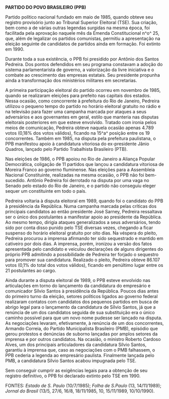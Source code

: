 **PARTIDO DO POVO BRASILEIRO (PPB)**

Partido político nacional fundado em maio de 1985, quando obteve seu
registro provisório junto ao Tribunal Superior Eleitoral (TSE). Sua
criação, bem como a de várias outras legendas surgidas na mesma época,
foi facilitada pela aprovação naquele mês da Emenda Constitucional n^o^
25, que, além de legalizar os partidos comunistas, permitiu a
apresentação na eleição seguinte de candidatos de partidos ainda em
formação. Foi extinto em 1990.

Durante toda a sua existência, o PPB foi presidido por Antônio dos
Santos Pedreira. Dos pontos defendidos em seu programa constavam a
adoção do sistema parlamentarista de governo, a valorização da livre
iniciativa e o combate ao crescimento das empresas estatais. Seu
presidente propunha ainda a transformação dos ministérios militares em
secretarias.

A primeira participação eleitoral do partido ocorreu em novembro de
1985, quando se realizaram eleições para prefeito nas capitais dos
estados. Nessa ocasião, como concorrente à prefeitura do Rio de Janeiro,
Pedreira utilizou o pequeno tempo do partido no horário eleitoral
gratuito no rádio e na televisão para fazer uma campanha marcada por
ataques a seus adversários e aos governantes em geral, estilo que
manteria nas disputas eleitorais posteriores em que esteve envolvido.
Tratado com ironia pelos meios de comunicação, Pedreira obteve naquela
ocasião apenas 4.789 votos (0,18% dos votos válidos), ficando na 15^a^
posição entre os 19 concorrentes. Também em 1985, na disputa pela
prefeitura paulistana, o PPB manifestou apoio à candidatura vitoriosa do
ex-presidente Jânio Quadros, lançado pelo Partido Trabalhista Brasileiro
(PTB).

Nas eleições de 1986, o PPB apoiou no Rio de Janeiro a Aliança Popular
Democrática, coligação de 11 partidos que lançou a candidatura vitoriosa
de Moreira Franco ao governo fluminense. Nas eleições para a Assembleia
Nacional Constituinte, realizadas na mesma ocasião, o PPB não foi
bem-sucedido. Antônio Pedreira foi derrotado na disputa por uma vaga no
Senado pelo estado do Rio de Janeiro, e o partido não conseguiu eleger
sequer um constituinte em todo o país.

Pedreira voltaria à disputa eleitoral em 1989, quando foi o candidato do
PPB à presidência da República. Numa campanha marcada pelas críticas dos
principais candidatos ao então presidente José Sarney, Pedreira
ressaltava ser o único dos postulantes a manifestar apoio ao presidente
da República. Ao mesmo tempo, dirigia ataques generalizados a seus
adversários, tendo sido por conta disso punido pelo TSE diversas vezes,
chegando a ficar suspenso do horário eleitoral gratuito por oito dias.
Na véspera do pleito, Pedreira procurou a imprensa afirmando ter sido
sequestrado e mantido em cativeiro por dois dias. A imprensa, porém,
ironizou a versão dos fatos apresentada pelo candidato e veiculou
declarações de alguns dirigentes do próprio PPB admitindo a
possibilidade de Pedreira ter forjado o sequestro para promover sua
candidatura. Realizado o pleito, Pedreira obteve 86.107 votos (0,1% do
total dos votos válidos), ficando em penúltimo lugar entre os 21
postulantes ao cargo.

Ainda durante a disputa eleitoral de 1989, o PPB esteve envolvido nas
articulações em torno do lançamento da candidatura do empresário e
comunicador Sílvio Santos à presidência da República. Poucos dias antes
do primeiro turno da eleição, setores políticos ligados ao governo
federal realizaram contatos com candidatos dos pequenos partidos em
busca de abrigo legal para o lançamento da candidatura de Sílvio Santos,
já que a renúncia de um dos candidatos seguida de sua substituição era o
único caminho possível para que um novo nome pudesse ser lançado na
disputa. As negociações levaram, efetivamente, à renúncia de um dos
concorrentes, Armando Correia, do Partido Municipalista Brasileiro
(PMB), episódio que gerou protestos e denúncias de suborno lançadas por
amplos setores da imprensa e por outros candidatos. Na ocasião, o
ministro Roberto Cardoso Alves, um dos principais articuladores da
candidatura Sílvio Santos, garantiu à imprensa que, caso as negociações
com o PMB falhassem, o PPB cederia a legenda ao empresário paulista.
Finalmente lançada pelo PMB, a candidatura Sílvio Santos acabou
impugnada pelo TSE.

Sem conseguir cumprir as exigências legais para a obtenção de seu
registro definitivo, o PPB foi declarado extinto pelo TSE em 1990.

FONTES: *Estado de S. Paulo* (10/7/1985); *Folha de S.Paulo* (13,
14/11/1989); *Jornal do Brasil* (13/5, 27/6, 16/8, 18/11/1985, 10,
15/11/1989, 10/10/1990).
